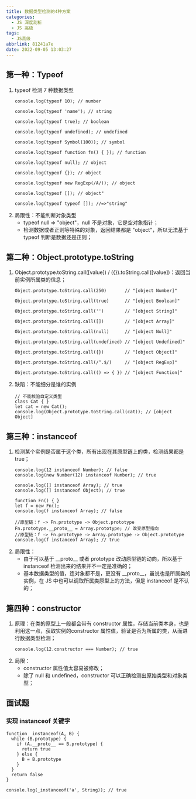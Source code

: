```yaml
---
title: 数据类型检测的4种方案
categories:
  - JS 深度剖析
  - JS 高级
tags:
  - JS高级
abbrlink: 81241a7e
date: 2022-09-05 13:03:27
---
```


## 第一种：Typeof
1. typeof 检测 7 种数据类型
    ```JS
    console.log(typeof 10); // number

    console.log(typeof 'name'); // string

    console.log(typeof true); // boolean

    console.log(typeof undefined); // undefined

    console.log(typeof Symbol(100)); // symbol

    console.log(typeof function fn() { }); // function

    console.log(typeof null); // object

    console.log(typeof {}); // object

    console.log(typeof new RegExp(/A/)); // object

    console.log(typeof []); // object"

    console.log(typeof typeof []); //=>"string"
    ```
2. 局限性：不能判断对象类型
    - typeof null => "object"，null 不是对象，它是空对象指针；
    - 检测数据或者正则等特殊的对象，返回结果都是 "object"，所以无法基于 typeof 判断是数据还是正则；

## 第二种：Object.prototype.toString
1. Object.prototype.toString.call([value]) / ({}).toString.call([value])：返回当前实例所属类的信息；
    ```JS
    Object.prototype.toString.call(250)       // "[object Number]"
    
    Object.prototype.toString.call(true)      // "[object Boolean]"
    
    Object.prototype.toString.call('')        // "[object String]"
    
    Object.prototype.toString.call([])        // "[object Array]"
    
    Object.prototype.toString.call(null)      // "[object Null]"
    
    Object.prototype.toString.call(undefined) // "[object Undefined]"
    
    Object.prototype.toString.call({})        // "[object Object]"
    
    Object.prototype.toString.call(/^.$/)     // "[object RegExp]"
    
    Object.prototype.toString.call(() => { }) // "[object Function]"
    ```
2. 缺陷：不能细分是谁的实例
    ```JS
    // 不能校验自定义类型
    class Cat { }
    let cat = new Cat();
    console.log(Object.prototype.toString.call(cat)); // [object Object]
    ```
## 第三种：instanceof
1. 检测某个实例是否属于这个类，所有出现在其原型链上的类，检测结果都是 true；
    ```JS
    console.log(12 instanceof Number); // false
    console.log(new Number(12) instanceof Number); // true

    console.log([] instanceof Array); // true
    console.log([] instanceof Object); // true
    ```
    ```JS
    function Fn() { }
    let f = new Fn();
    console.log(f instanceof Array); // false

    //原型链：f -> Fn.prototype -> Object.prototype
    Fn.prototype.__proto__ = Array.prototype; // 改变原型指向
    //原型链：f -> Fn.prototype -> Array.prototype -> Object.prototype
    console.log(f instanceof Array); // true
    ```
2. 局限性：
    - 由于可以基于 \_\_proto\_\_ 或者 prototype 改动原型链的动向，所以基于 instanceof 检测出来的结果并不一定是准确的；
    - 基本数据类型的值，连对象都不是，更没有 \_\_proto\_\_，虽说也是所属类的实例，在 JS 中也可以调取所属类原型上的方法，但是 instanceof 是不认的；
## 第四种：constructor
1. 原理：在类的原型上一般都会带有 constructor 属性，存储当前类本身，也是利用这一点，获取实例的constructor 属性值，验证是否为所属的类，从而进行数据类型检测；
    ```JS
    console.log(12.constructor === Number); // true
    ```
2. 局限：
    - constructor 属性值太容易被修改；
    - 除了 null 和 undefined，constructor 可以正确检测出原始类型和对象类型；

## 面试题

### 实现 instanceof 关键字
```JS
function _instanceof(A, B) {
  while (B.prototype) {
    if (A.__proto__ == B.prototype) {
      return true
    } else {
      B = B.prototype
    }
  }
  return false
}

console.log(_instanceof('a', String)); // true
```
